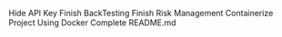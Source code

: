 Hide API Key
Finish BackTesting
Finish Risk Management
Containerize Project Using Docker
Complete README.md